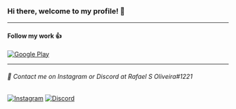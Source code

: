 ### Hi there, welcome to my profile! 👋
---



#### Follow my work 👍

[![Google Play](https://img.shields.io/badge/Google_Play-414141?style=for-the-badge&logo=google-play&logoColor=white)](https://play.google.com/store/apps/dev?id=5193237348107842096)
<!--
[![Itch.io](https://img.shields.io/badge/Itch-%23FF0B34.svg?style=for-the-badge&logo=Itch.io&logoColor=white)](https://itch.io/)
[![Steam](https://img.shields.io/badge/steam-%23000000.svg?style=for-the-badge&logo=steam&logoColor=white)](https://store.steampowered.com/)
[![ArtStation Badge](https://img.shields.io/badge/-ArtStation-2A79C6?style=for-the-badge&&logo=ArtStation&logoColor=white&link=mailto:eduardo.amaro164@gmail.com)](https://www.artstation.com)
!-->


---

###### 🤝 Contact me on Instagram or Discord at Rafael S Oliveira#1221

[![Instagram](https://img.shields.io/badge/Instagram-E4405F?style=for-the-badge&logo=instagram&logoColor=white)](https://www.instagram.com/rafaelsescato/)
[![Discord](https://img.shields.io/badge/Discord-5865F2?style=for-the-badge&logo=discord&logoColor=white)](https://discord.com/)

